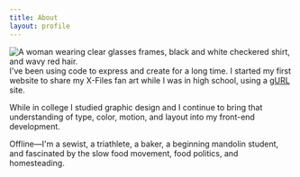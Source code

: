 ```yaml
---
title: About
layout: profile
---
```


![A woman wearing clear glasses frames, black and white checkered shirt, and wavy red hair.](/images/img-monika.jpg) I've been using code to express and create for a long time. I started my first website to share my X-Files fan art while I was in high school, using a <a href="https://web.archive.org/web/19990125090024/http://gurl.com/">gURL</a> site.

While in college I studied graphic design and I continue to bring that understanding of type, color, motion, and layout into my front-end development.

Offline&mdash;I'm a sewist, a triathlete, a baker, a beginning mandolin student, and fascinated by the slow food movement, food politics, and homesteading.
